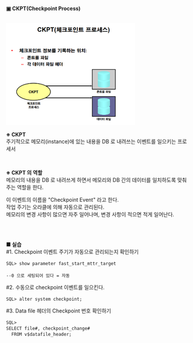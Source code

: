 **▣ CKPT(Checkpoint Process)**

<br/>
<img src="https://github.com/corvina1208/Oracle_Admin/blob/main/11_ckpt.png" width="70%" height="70%">
<br/>

**※ CKPT**  
주기적으로 메모리(instance)에 있는 내용을 DB 로 내려쓰는 이벤트를 일으키는 프로세서  

<br/>

**※ CKPT 의 역할**  
메모리의 내용을 DB 로 내려쓰게 하면서 메모리와 DB 간의 데이터를 일치하도록 맞춰주는 역할을 한다.  

이 이벤트의 이름을 "Checkpoint Event" 라고 한다.  
작업 주기는 오라클에 의해 자동으로 관리된다.  
메모리의 변경 사항이 많으면 자주 일어나며, 변경 사항이 적으면 적게 일어난다.  

<br/>
<br/>

**■ 실습**  
#1. Checkpoint 이벤트 주기가 자동으로 관리되는지 확인하기
```
SQL> show parameter fast_start_mttr_target

--0 으로 세팅되어 있다 = 자동
```
#2. 수동으로 checkpoint 이벤트를 일으킨다.
```
SQL> alter system checkpoint;
```
#3. Data file 헤더의 Checkpoint 번호 확인하기
```
SQL>
SELECT file#, checkpoint_change#
  FROM v$datafile_header;
```

<br/>
<br/>
